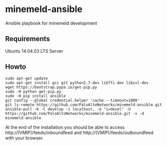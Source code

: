# minemeld-ansible

Ansible playbook for minemeld development

## Requirements

Ubuntu 14.04.03 LTS Server

## Howto

    sudo apt-get update
    sudo apt-get install gcc git python2.7-dev libffi-dev libssl-dev
    wget https://bootstrap.pypa.io/get-pip.py
    sudo -H python get-pip.py
    sudo -H pip install ansible
    git config --global credential.helper 'cache --timeout=1800'
    git ls-remote https://github.com/PaloAltoNetworks/minemeld-ansible.git
    ansible-pull -K -C develop -i localhost, -e "i=devel" -U https://github.com/PaloAltoNetworks/minemeld-ansible.git -v -d minemeld-ansible
    
At the end of the installation you should be able to access http://(VMIP)/feeds/inboundfeed and http://(VMIP)/feeds/outboundfeed with your browser.

